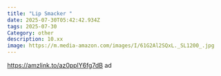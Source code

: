 ```yaml
---
title: "Lip Smacker "
date: 2025-07-30T05:42:42.934Z
tags: 2025-07-30
Category: other
description: 10.xx
image: https://m.media-amazon.com/images/I/61G2Al2SQxL._SL1200_.jpg
---
```

https://amzlink.to/az0pplY6fg7dB ad